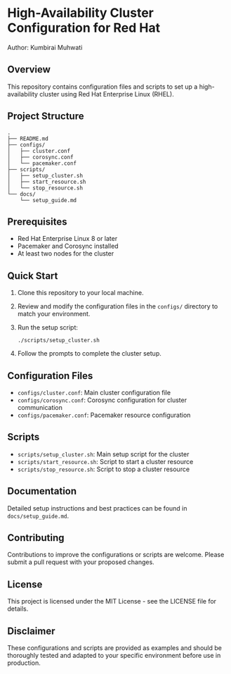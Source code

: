 # High-Availability Cluster Configuration for Red Hat

Author: Kumbirai Muhwati

## Overview

This repository contains configuration files and scripts to set up a high-availability cluster using Red Hat Enterprise Linux (RHEL).

## Project Structure

```
.
├── README.md
├── configs/
│   ├── cluster.conf
│   ├── corosync.conf
│   └── pacemaker.conf
├── scripts/
│   ├── setup_cluster.sh
│   ├── start_resource.sh
│   └── stop_resource.sh
└── docs/
    └── setup_guide.md
```

## Prerequisites

- Red Hat Enterprise Linux 8 or later
- Pacemaker and Corosync installed
- At least two nodes for the cluster

## Quick Start

1. Clone this repository to your local machine.
2. Review and modify the configuration files in the `configs/` directory to match your environment.
3. Run the setup script:

   ```
   ./scripts/setup_cluster.sh
   ```

4. Follow the prompts to complete the cluster setup.

## Configuration Files

- `configs/cluster.conf`: Main cluster configuration file
- `configs/corosync.conf`: Corosync configuration for cluster communication
- `configs/pacemaker.conf`: Pacemaker resource configuration

## Scripts

- `scripts/setup_cluster.sh`: Main setup script for the cluster
- `scripts/start_resource.sh`: Script to start a cluster resource
- `scripts/stop_resource.sh`: Script to stop a cluster resource

## Documentation

Detailed setup instructions and best practices can be found in `docs/setup_guide.md`.

## Contributing

Contributions to improve the configurations or scripts are welcome. Please submit a pull request with your proposed changes.

## License

This project is licensed under the MIT License - see the LICENSE file for details.

## Disclaimer

These configurations and scripts are provided as examples and should be thoroughly tested and adapted to your specific environment before use in production.